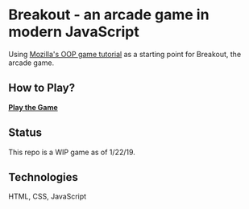 # Breakout - an arcade game in modern JavaScript
Using [Mozilla's OOP game tutorial](https://developer.mozilla.org/en-US/docs/Games/Tutorials/2D_Breakout_game_pure_JavaScript) as a starting point for Breakout, the arcade game.

## How to Play?
**[Play the Game](http://nicolaisafai.com/Breakout/)**

## Status
This repo is a WIP game as of 1/22/19.

## Technologies
HTML, CSS, JavaScript
